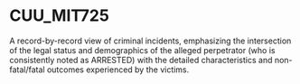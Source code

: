 # CUU_MIT725
A record-by-record view of criminal incidents, emphasizing the intersection of the legal status and demographics of the alleged perpetrator (who is consistently noted as ARRESTED) with the detailed characteristics and non-fatal/fatal outcomes experienced by the victims.
